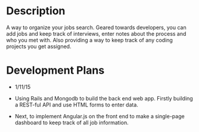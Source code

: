 # Description

A way to organize your jobs search. Geared towards developers, you can add jobs
and keep track of interviews, enter notes about the process and who you met
with. Also providing a way to keep track of any coding projects you get
assigned.

# Development Plans

- 1/11/15

- Using Rails and Mongodb to build the back end web app. Firstly building a
REST-ful API and use HTML forms to enter data. 

- Next, to implement Angular.js on the front end to make a single-page dashboard
  to keep track of all job information.
